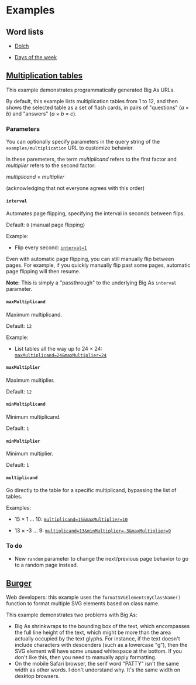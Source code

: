 # Examples

## Word lists

- [Dolch](https://grahamhannington.github.io/bigas/examples/dolch-word-list.html)

- [Days of the week](https://grahamhannington.github.io/bigas?text=Monday//Tuesday//Wednesday//Thursday//Friday//Saturday//Sunday)

## [Multiplication tables](https://grahamhannington.github.io/bigas/examples/multiplication)

This example demonstrates programmatically generated Big As URLs.

By default, this example lists multiplication tables from 1 to 12, and then shows the selected table as a set of flash cards, in pairs of "questions" (*a* &times; *b*) and "answers" (*a* &times; *b* = *c*).

### Parameters

You can optionally specify parameters in the query string of the `examples/multiplication` URL to customize behavior.

In these paremeters, the term *multiplicand* refers to the first factor and *multiplier* refers to the second factor:

*multiplicand* &times; *multiplier*

(acknowledging that not everyone agrees with this order)

#### `interval`

Automates page flipping, specifying the interval in seconds between flips.

Default: `0` (manual page flipping)

Example:

- Flip every second: [`interval=1`](https://grahamhannington.github.io/bigas/examples/multiplication/?interval=1)

Even with automatic page flipping, you can still manually flip between pages. For example, if you quickly manually flip past some pages, automatic page flipping will then resume.

**Note:** This is simply a "passthrough" to the underlying Big As `interval` parameter.

#### `maxMultiplicand`

Maximum multiplicand.

Default: `12`

Example:

- List tables all the way up to 24 &times; 24: [`maxMultiplicand=24&maxMultiplier=24`](https://grahamhannington.github.io/bigas/examples/multiplication/?maxMultiplicand=24&maxMultiplier=24)

#### `maxMultiplier`

Maximum multiplier.

Default: `12`

#### `minMultiplicand`

Minimum multiplicand.

Default: `1`

#### `minMultiplier`

Minimum multiplier.

Default: `1`

#### `multiplicand`

Go directly to the table for a specific multiplicand, bypassing the list of tables.

Examples:

- 15 &times; 1 &hellip; 10: [`multiplicand=15&maxMultiplier=10`](https://grahamhannington.github.io/bigas/examples/multiplication/?multiplicand=15&maxMultiplier=10)

- 13 &times; -3 &hellip; 9: [`multiplicand=13&minMultiplier=-3&maxMultiplier=9`](https://grahamhannington.github.io/bigas/examples/multiplication/?multiplicand=13&minMultiplier=-3&maxMultiplier=9)

### To do

- New `random` parameter to change the next/previous page behavior to go to a random page instead.

## [Burger](https://grahamhannington.github.io/bigas/examples/burger.html)

Web developers: this example uses the `formatSVGElementsByClassName()` function to format multiple SVG elements based on class name.

This example demonstrates two problems with Big As:

- Big As shrinkwraps to the bounding box of the text, which encompasses the full line height of the text, which might be more than the area actually occupied by the text glyphs.
For instance, if the text doesn't include characters with descenders (such as a lowercase "g"), then the SVG element will have some unused whitespace at the bottom. If you don't like this, then you need to manually apply formatting.
- On the mobile Safari browser, the serif word "PATTY" isn't the same width as other words. I don't understand why. It's the same width on desktop browsers.
